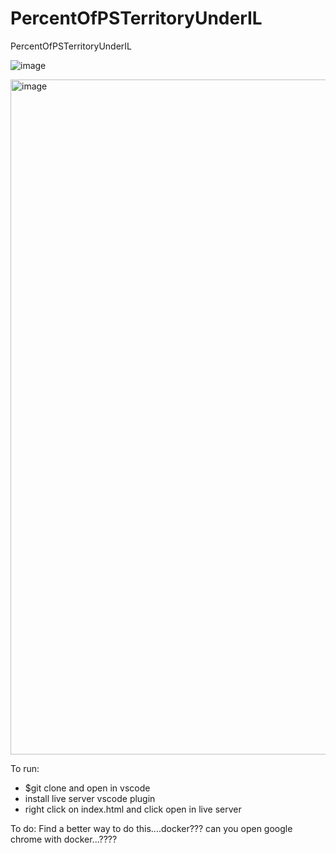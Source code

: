 # PercentOfPSTerritoryUnderIL
PercentOfPSTerritoryUnderIL

![image](https://github.com/akademsubotnik/PercentOfPSTerritoryUnderIL/assets/44036625/18553914-53cf-40a9-8073-66fef966b38a)

<img width="1080" alt="image" src="https://github.com/akademsubotnik/PercentOfPSTerritoryUnderIL/assets/44036625/8d64d464-11f5-4e2e-91d7-bcea31919937">

To run:
  * $git clone and open in vscode
  * install live server vscode plugin
  * right click on index.html and click open in live server



To do:
  Find a better way to do this....docker??? can you open google chrome with docker...????
